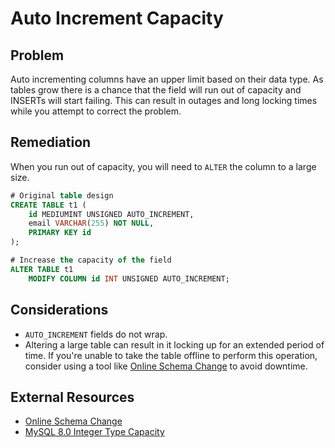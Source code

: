 # Auto Increment Capacity

## Problem

Auto incrementing columns have an upper limit based on their data type.
As tables grow there is a chance that the field will run out of capacity and INSERTs will start failing.
This can result in outages and long locking times while you attempt to correct the problem. 

## Remediation

When you run out of capacity, you will need to `ALTER` the column to a large size.

```sql
# Original table design
CREATE TABLE t1 (
    id MEDIUMINT UNSIGNED AUTO_INCREMENT,
    email VARCHAR(255) NOT NULL,
    PRIMARY KEY id
);

# Increase the capacity of the field
ALTER TABLE t1
    MODIFY COLUMN id INT UNSIGNED AUTO_INCREMENT;
```

## Considerations

* `AUTO_INCREMENT` fields do not wrap.
* Altering a large table can result in it locking up for an extended period of time.
  If you're unable to take the table offline to perform this operation, consider using a tool like [Online Schema Change](https://github.com/facebookincubator/OnlineSchemaChange/) to avoid downtime.

## External Resources

* [Online Schema Change](https://github.com/facebookincubator/OnlineSchemaChange/)
* [MySQL 8.0 Integer Type Capacity](https://dev.mysql.com/doc/refman/8.0/en/integer-types.html)
